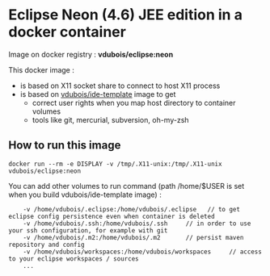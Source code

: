 # Eclipse Neon (4.6) JEE edition in a docker container

Image on docker registry : **vdubois/eclipse:neon**

This docker image :

* is based on X11 socket share to connect to host X11 process
* is based on [vdubois/ide-template](https://github.com/vdubois/dockerfiles/tree/master/dev/ide-template) image to get
    * correct user rights when you map host directory to container volumes
    * tools like git, mercurial, subversion, oh-my-zsh

## How to run this image

```
docker run --rm -e DISPLAY -v /tmp/.X11-unix:/tmp/.X11-unix vdubois/eclipse:neon
```

You can add other volumes to run command (path /home/$USER is set when you build vdubois/ide-template image) :

```
    -v /home/vdubois/.eclipse:/home/vdubois/.eclipse   // to get eclipse config persistence even when container is deleted
    -v /home/vdubois/.ssh:/home/vdubois/.ssh     // in order to use your ssh configuration, for example with git
    -v /home/vdubois/.m2:/home/vdubois/.m2       // persist maven repository and config
    -v /home/vdubois/workspaces:/home/vdubois/workspaces     // access to your eclipse workspaces / sources
    ...
```
